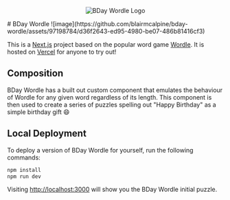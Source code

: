 <p align="center">
  <img src="https://github.com/blairmcalpine/bday-wordle/assets/97198784/d36f2643-ed95-4980-be07-486b81416cf3" alt="BDay Wordle Logo"></img>
</p>
# BDay Wordle
![image](https://github.com/blairmcalpine/bday-wordle/assets/97198784/d36f2643-ed95-4980-be07-486b81416cf3)

This is a [Next.js](https://nextjs.org) project based on the popular word game [Wordle](https://www.nytimes.com/games/wordle/index.html). It is hosted on [Vercel](https://bday-wordle.vercel.app) for anyone to try out!

## Composition

BDay Wordle has a built out custom component that emulates the behaviour of Wordle for any given word regardless of its length.
This component is then used to create a series of puzzles spelling out "Happy Birthday" as a simple birthday gift 😄

## Local Deployment

To deploy a version of BDay Wordle for yourself, run the following commands:

```bash
npm install
npm run dev
```

Visiting [http://localhost:3000](http://localhost:3000) will show you the BDay Wordle initial puzzle.
